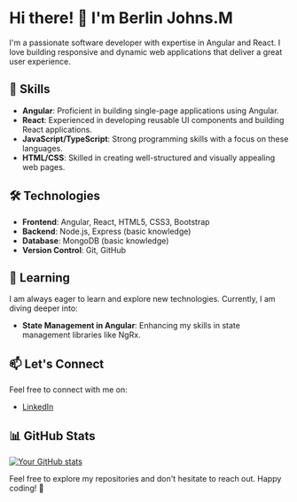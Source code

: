 # Hi there! 👋 I'm Berlin Johns.M

I'm a passionate software developer with expertise in Angular and React. I love building responsive and dynamic web applications that deliver a great user experience.

## 🚀 Skills

- **Angular**: Proficient in building single-page applications using Angular.
- **React**: Experienced in developing reusable UI components and building React applications.
- **JavaScript/TypeScript**: Strong programming skills with a focus on these languages.
- **HTML/CSS**: Skilled in creating well-structured and visually appealing web pages.

## 🛠️ Technologies

- **Frontend**: Angular, React, HTML5, CSS3, Bootstrap
- **Backend**: Node.js, Express (basic knowledge)
- **Database**: MongoDB (basic knowledge)
- **Version Control**: Git, GitHub

## 🌱 Learning

I am always eager to learn and explore new technologies. Currently, I am diving deeper into:

- **State Management in Angular**: Enhancing my skills in state management libraries like NgRx.

## 📫 Let's Connect

Feel free to connect with me on:

- [LinkedIn](https://www.linkedin.com/in/berlinjohns)

## 📊 GitHub Stats

[![Your GitHub stats](https://github-readme-stats.vercel.app/api?username=berlinjohns&count_private=true&show_icons=true&theme=dark)](https://github.com/berlinjohns/)

Feel free to explore my repositories and don't hesitate to reach out. Happy coding! 🚀
